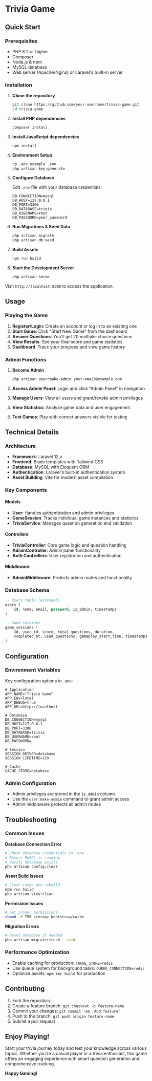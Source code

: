 # Trivia Game

## Quick Start

### Prerequisites

- PHP 8.2 or higher
- Composer
- Node.js & npm
- MySQL database
- Web server (Apache/Nginx) or Laravel's built-in server

### Installation

1. **Clone the repository**

   ```bash
   git clone https://github.com/your-username/trivia-game.git
   cd trivia-game
   ```

2. **Install PHP dependencies**

   ```bash
   composer install
   ```

3. **Install JavaScript dependencies**

   ```bash
   npm install
   ```

4. **Environment Setup**

   ```bash
   cp .env.example .env
   php artisan key:generate
   ```

5. **Configure Database**

   Edit `.env` file with your database credentials:

   ```env
   DB_CONNECTION=mysql
   DB_HOST=127.0.0.1
   DB_PORT=3306
   DB_DATABASE=trivia
   DB_USERNAME=root
   DB_PASSWORD=your_password
   ```

6. **Run Migrations & Seed Data**

   ```bash
   php artisan migrate
   php artisan db:seed
   ```

7. **Build Assets**

   ```bash
   npm run build
   ```

8. **Start the Development Server**
   ```bash
   php artisan serve
   ```

Visit `http://localhost:8000` to access the application.

## Usage

### Playing the Game

1. **Register/Login**: Create an account or log in to an existing one
2. **Start Game**: Click "Start New Game" from the dashboard
3. **Answer Questions**: You'll get 20 multiple-choice questions
4. **View Results**: See your final score and game statistics
5. **Dashboard**: Track your progress and view game history

### Admin Functions

1. **Become Admin**

   ```bash
   php artisan user:make-admin your-email@example.com
   ```

2. **Access Admin Panel**: Login and click "Admin Panel" in navigation
3. **Manage Users**: View all users and grant/revoke admin privileges
4. **View Statistics**: Analyze game data and user engagement
5. **Test Games**: Play with correct answers visible for testing

## Technical Details

### Architecture

- **Framework**: Laravel 12.x
- **Frontend**: Blade templates with Tailwind CSS
- **Database**: MySQL with Eloquent ORM
- **Authentication**: Laravel's built-in authentication system
- **Asset Building**: Vite for modern asset compilation

### Key Components

#### Models

- **User**: Handles authentication and admin privileges
- **GameSession**: Tracks individual game instances and statistics
- **TriviaService**: Manages question generation and validation

#### Controllers

- **TriviaController**: Core game logic and question handling
- **AdminController**: Admin panel functionality
- **Auth Controllers**: User registration and authentication

#### Middleware

- **AdminMiddleware**: Protects admin routes and functionality

### Database Schema

```sql
-- Users table (extended)
users (
    id, name, email, password, is_admin, timestamps
)

-- Game sessions
game_sessions (
    id, user_id, score, total_questions, duration,
    completed_at, used_questions, gameplay_start_time, timestamps
)
```

## Configuration

### Environment Variables

Key configuration options in `.env`:

```env
# Application
APP_NAME="Trivia Game"
APP_ENV=local
APP_DEBUG=true
APP_URL=http://localhost

# Database
DB_CONNECTION=mysql
DB_HOST=127.0.0.1
DB_PORT=3306
DB_DATABASE=trivia
DB_USERNAME=root
DB_PASSWORD=

# Session
SESSION_DRIVER=database
SESSION_LIFETIME=120

# Cache
CACHE_STORE=database
```

### Admin Configuration

- Admin privileges are stored in the `is_admin` column
- Use the `user:make-admin` command to grant admin access
- Admin middleware protects all admin routes

## Troubleshooting

### Common Issues

**Database Connection Error**

```bash
# Check database credentials in .env
# Ensure MySQL is running
# Verify database exists
php artisan config:clear
```

**Asset Build Issues**

```bash
# Clear cache and rebuild
npm run build
php artisan view:clear
```

**Permission Issues**

```bash
# Set proper permissions
chmod -R 755 storage bootstrap/cache
```

**Migration Errors**

```bash
# Reset database if needed
php artisan migrate:fresh --seed
```

### Performance Optimization

- Enable caching for production: `CACHE_STORE=redis`
- Use queue system for background tasks: `QUEUE_CONNECTION=redis`
- Optimize assets: `npm run build` for production

## Contributing

1. Fork the repository
2. Create a feature branch: `git checkout -b feature-name`
3. Commit your changes: `git commit -am 'Add feature'`
4. Push to the branch: `git push origin feature-name`
5. Submit a pull request

## Enjoy Playing!

Start your trivia journey today and test your knowledge across various topics. Whether you're a casual player or a trivia enthusiast, this game offers an engaging experience with smart question generation and comprehensive tracking.

**Happy Gaming!**
